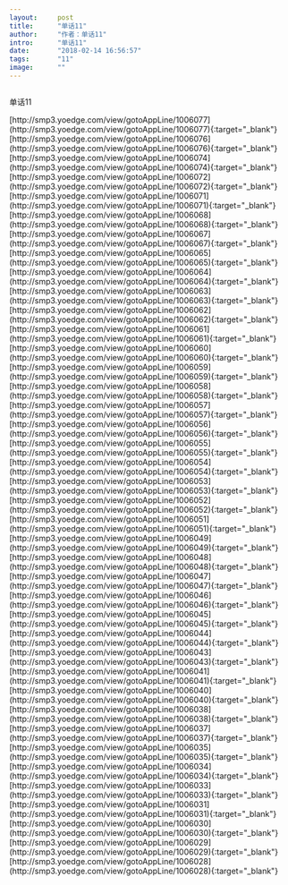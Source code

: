 ```yaml
---
layout:     post
title:      "单话11"
author:     "作者：单话11"
intro:      "单话11"
date:       "2018-02-14 16:56:57"
tags:       "11"
image:      ""
---
```

<div style="text-align: center">
<p><img src=""/></p>
</div>
<p class="post-meta">
<span>单话11</span>
</p>
[http://smp3.yoedge.com/view/gotoAppLine/1006077](http://smp3.yoedge.com/view/gotoAppLine/1006077){:target="_blank"}
[http://smp3.yoedge.com/view/gotoAppLine/1006076](http://smp3.yoedge.com/view/gotoAppLine/1006076){:target="_blank"}
[http://smp3.yoedge.com/view/gotoAppLine/1006074](http://smp3.yoedge.com/view/gotoAppLine/1006074){:target="_blank"}
[http://smp3.yoedge.com/view/gotoAppLine/1006072](http://smp3.yoedge.com/view/gotoAppLine/1006072){:target="_blank"}
[http://smp3.yoedge.com/view/gotoAppLine/1006071](http://smp3.yoedge.com/view/gotoAppLine/1006071){:target="_blank"}
[http://smp3.yoedge.com/view/gotoAppLine/1006068](http://smp3.yoedge.com/view/gotoAppLine/1006068){:target="_blank"}
[http://smp3.yoedge.com/view/gotoAppLine/1006067](http://smp3.yoedge.com/view/gotoAppLine/1006067){:target="_blank"}
[http://smp3.yoedge.com/view/gotoAppLine/1006065](http://smp3.yoedge.com/view/gotoAppLine/1006065){:target="_blank"}
[http://smp3.yoedge.com/view/gotoAppLine/1006064](http://smp3.yoedge.com/view/gotoAppLine/1006064){:target="_blank"}
[http://smp3.yoedge.com/view/gotoAppLine/1006063](http://smp3.yoedge.com/view/gotoAppLine/1006063){:target="_blank"}
[http://smp3.yoedge.com/view/gotoAppLine/1006062](http://smp3.yoedge.com/view/gotoAppLine/1006062){:target="_blank"}
[http://smp3.yoedge.com/view/gotoAppLine/1006061](http://smp3.yoedge.com/view/gotoAppLine/1006061){:target="_blank"}
[http://smp3.yoedge.com/view/gotoAppLine/1006060](http://smp3.yoedge.com/view/gotoAppLine/1006060){:target="_blank"}
[http://smp3.yoedge.com/view/gotoAppLine/1006059](http://smp3.yoedge.com/view/gotoAppLine/1006059){:target="_blank"}
[http://smp3.yoedge.com/view/gotoAppLine/1006058](http://smp3.yoedge.com/view/gotoAppLine/1006058){:target="_blank"}
[http://smp3.yoedge.com/view/gotoAppLine/1006057](http://smp3.yoedge.com/view/gotoAppLine/1006057){:target="_blank"}
[http://smp3.yoedge.com/view/gotoAppLine/1006056](http://smp3.yoedge.com/view/gotoAppLine/1006056){:target="_blank"}
[http://smp3.yoedge.com/view/gotoAppLine/1006055](http://smp3.yoedge.com/view/gotoAppLine/1006055){:target="_blank"}
[http://smp3.yoedge.com/view/gotoAppLine/1006054](http://smp3.yoedge.com/view/gotoAppLine/1006054){:target="_blank"}
[http://smp3.yoedge.com/view/gotoAppLine/1006053](http://smp3.yoedge.com/view/gotoAppLine/1006053){:target="_blank"}
[http://smp3.yoedge.com/view/gotoAppLine/1006052](http://smp3.yoedge.com/view/gotoAppLine/1006052){:target="_blank"}
[http://smp3.yoedge.com/view/gotoAppLine/1006051](http://smp3.yoedge.com/view/gotoAppLine/1006051){:target="_blank"}
[http://smp3.yoedge.com/view/gotoAppLine/1006049](http://smp3.yoedge.com/view/gotoAppLine/1006049){:target="_blank"}
[http://smp3.yoedge.com/view/gotoAppLine/1006048](http://smp3.yoedge.com/view/gotoAppLine/1006048){:target="_blank"}
[http://smp3.yoedge.com/view/gotoAppLine/1006047](http://smp3.yoedge.com/view/gotoAppLine/1006047){:target="_blank"}
[http://smp3.yoedge.com/view/gotoAppLine/1006046](http://smp3.yoedge.com/view/gotoAppLine/1006046){:target="_blank"}
[http://smp3.yoedge.com/view/gotoAppLine/1006045](http://smp3.yoedge.com/view/gotoAppLine/1006045){:target="_blank"}
[http://smp3.yoedge.com/view/gotoAppLine/1006044](http://smp3.yoedge.com/view/gotoAppLine/1006044){:target="_blank"}
[http://smp3.yoedge.com/view/gotoAppLine/1006043](http://smp3.yoedge.com/view/gotoAppLine/1006043){:target="_blank"}
[http://smp3.yoedge.com/view/gotoAppLine/1006041](http://smp3.yoedge.com/view/gotoAppLine/1006041){:target="_blank"}
[http://smp3.yoedge.com/view/gotoAppLine/1006040](http://smp3.yoedge.com/view/gotoAppLine/1006040){:target="_blank"}
[http://smp3.yoedge.com/view/gotoAppLine/1006038](http://smp3.yoedge.com/view/gotoAppLine/1006038){:target="_blank"}
[http://smp3.yoedge.com/view/gotoAppLine/1006037](http://smp3.yoedge.com/view/gotoAppLine/1006037){:target="_blank"}
[http://smp3.yoedge.com/view/gotoAppLine/1006035](http://smp3.yoedge.com/view/gotoAppLine/1006035){:target="_blank"}
[http://smp3.yoedge.com/view/gotoAppLine/1006034](http://smp3.yoedge.com/view/gotoAppLine/1006034){:target="_blank"}
[http://smp3.yoedge.com/view/gotoAppLine/1006033](http://smp3.yoedge.com/view/gotoAppLine/1006033){:target="_blank"}
[http://smp3.yoedge.com/view/gotoAppLine/1006031](http://smp3.yoedge.com/view/gotoAppLine/1006031){:target="_blank"}
[http://smp3.yoedge.com/view/gotoAppLine/1006030](http://smp3.yoedge.com/view/gotoAppLine/1006030){:target="_blank"}
[http://smp3.yoedge.com/view/gotoAppLine/1006029](http://smp3.yoedge.com/view/gotoAppLine/1006029){:target="_blank"}
[http://smp3.yoedge.com/view/gotoAppLine/1006028](http://smp3.yoedge.com/view/gotoAppLine/1006028){:target="_blank"}


